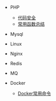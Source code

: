 * PHP

  * [代码安全](./docs/PHP/代码安全.md)
  * [常用函数总结](./docs/PHP/常用函数总结.md)

* Mysql
* Linux
* Nginx
* Redis
* MQ
* Docker

  * [Docker常用命令](./docs/Docker/Docker常用命令.md)

  

